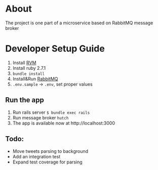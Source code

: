 About
=
The project is one part of a microservice based on RabbitMQ message broker 


Developer Setup Guide
=

1. Install [RVM](https://rvm.io/)
2. Install ruby 2.7.1
3. `bundle install`
4. Install&Run [RabbitMQ](https://www.rabbitmq.com/install-homebrew.html)
5. `.env.sample` -> `.env`, set proper values

Run the app
---

  1. Run rails server `$ bundle exec rails`
  2. Run message broker `hutch`
  3. The app is available now at http://localhost:3000   

Todo:
-----
- Move tweets parsing to background
- Add an integration test
- Expand test coverage for parsing
